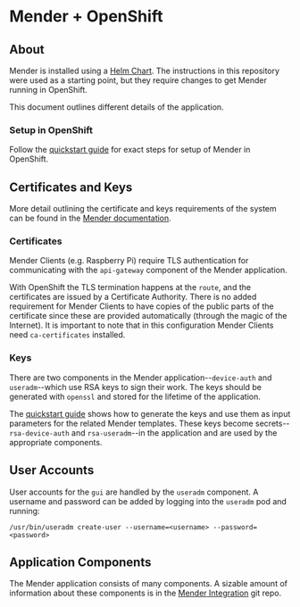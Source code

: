 # Mender + OpenShift

## About
Mender is installed using a [Helm Chart](https://github.com/mendersoftware/mender-helm). The instructions in this repository were used as a starting point, but they require changes to get Mender running in OpenShift.

This document outlines different details of the application.

### Setup in OpenShift
Follow the [quickstart guide](mender_deployment_quickstart.md) for exact steps for setup of Mender in OpenShift. 

## Certificates and Keys
More detail outlining the certificate and keys requirements of the system can be found in the [Mender documentation](https://docs.mender.io/3.2/server-installation/certificates-and-keys).

### Certificates
Mender Clients (e.g. Raspberry Pi) require TLS authentication for communicating with the `api-gateway` component of the Mender application.

With OpenShift the TLS termination happens at the `route`, and the certificates are issued by a Certificate Authority. There is no added requirement for Mender Clients to have copies of the public parts of the certificate since these are provided automatically (through the magic of the Internet). It is important to note that in this configuration Mender Clients need `ca-certificates` installed.

### Keys
There are two components in the Mender application--`device-auth` and `useradm`--which use RSA keys to sign their work. The keys should be generated with `openssl` and stored for the lifetime of the application.

The [quickstart guide](mender_deployment_quickstart.md) shows how to generate the keys and use them as input parameters for the related Mender templates. These keys become secrets--`rsa-device-auth` and `rsa-useradm`--in the application and are used by the appropriate components.

## User Accounts
User accounts for the `gui` are handled by the `useradm` component. A username and password can be added by logging into the `useradm` pod and running:

```
/usr/bin/useradm create-user --username=<username> --password=<password>
```

## Application Components
The Mender application consists of many components. A sizable amount of information about these components is in the [Mender Integration](https://github.com/mendersoftware/integration) git repo.
